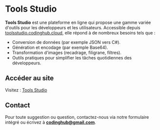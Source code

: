 # Tools Studio

**Tools Studio** est une plateforme en ligne qui propose une gamme variée d'outils pour les développeurs et les utilisateurs. Accessible depuis [toolsstudio.codinghub.cloud](https://toolsstudio.codinghub.cloud), elle répond à de nombreux besoins tels que :

- Conversion de données (par exemple JSON vers C#).
- Génération et encodage (par exemple Base64).
- Transformation d'images (recadrage, filigrane, filtres).
- Outils pratiques pour simplifier les tâches quotidiennes des développeurs.

## Accéder au site

Visitez : [Tools Studio](https://toolsstudio.codinghub.cloud)

## Contact

Pour toute suggestion ou question, contactez-nous via notre formulaire intégré ou écrivez à **codinghub@gmail.com**.
